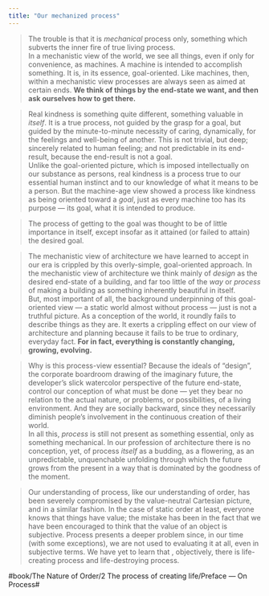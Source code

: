 ```yaml
---
title: "Our mechanized process"
---
```


> The trouble is that it is *mechanical* process only, something which subverts the inner fire of true living process.  
> In a mechanistic view of the world, we see all things, even if only for convenience, as machines. A machine is intended to accomplish something. It is, in its essence, goal-oriented. Like machines, then, within a mechanistic view processes are always seen as aimed at certain ends. **We think of things by the end-state we want, and then ask ourselves how to get there.**  

> Real kindness is something quite different, something valuable in *itself*. It is a true process, not guided by the grasp for a goal, but guided by the minute-to-minute necessity of caring, dynamically, for the feelings and well-being of another. This is not trivial, but deep; sincerely related to human feeling; and not predictable in its end-result, because the end-result is not a goal.  
> Unlike the goal-oriented picture, which is imposed intellectually on our substance as persons, real kindness is a process true to our essential human instinct and to our knowledge of what it means to be a person. But the machine-age view showed a process like kindness as being oriented toward a *goal*, just as every machine too has its purpose — its goal, what it is intended to produce.  

> The process of getting to the goal was thought to be of little importance in itself, except insofar as it attained (or failed to attain) the desired goal.  

> The mechanistic view of architecture we have learned to accept in our era is crippled by this overly-simple, goal-oriented approach. In the mechanistic view of architecture we think mainly of *design* as the desired end-state of a building, and far too little of the *way* or *process* of making a building as something inherently beautiful in itself.   
> But, most important of all, the background underpinning of this goal-oriented view — a static world almost without process — just is not a truthful picture. As a conception of the world, it roundly fails to describe things as they are. It exerts a crippling effect on our view of architecture and planning because it fails to be true to ordinary, everyday fact. **For in fact, everything is constantly changing, growing, evolving.**  

> Why is this process-view essential? Because the ideals of “design”, the corporate boardroom drawing of the imaginary future, the developer’s slick watercolor perspective of the future end-state, control our conception of what must be done — yet they bear no relation to the actual nature, or problems, or possibilities, of a living environment. And they are socially backward, since they necessarily diminish people’s involvement in the continuous creation of their world.  
> In all this, *process* is still not present as something essential, only as something mechanical. In our profession of architecture there is no conception, yet, of process *itself* as a budding, as a flowering, as an unpredictable, unquenchable unfolding through which the future grows from the present in a way that is dominated by the goodness of the moment.  

> Our understanding of process, like our understanding of order, has been severely compromised by the value-neutral Cartesian picture, and in a similar fashion. In the case of static order at least, everyone knows that things have value; the mistake has been in the fact that we have been encouraged to think that the value of an object is subjective. Process presents a deeper problem since, in our time (with some exceptions), we are not used to evaluating it at all, even in subjective terms. We have yet to learn that , objectively, there is life-creating process and life-destroying process.  

#book/The Nature of Order/2 The process of creating life/Preface — On Process#